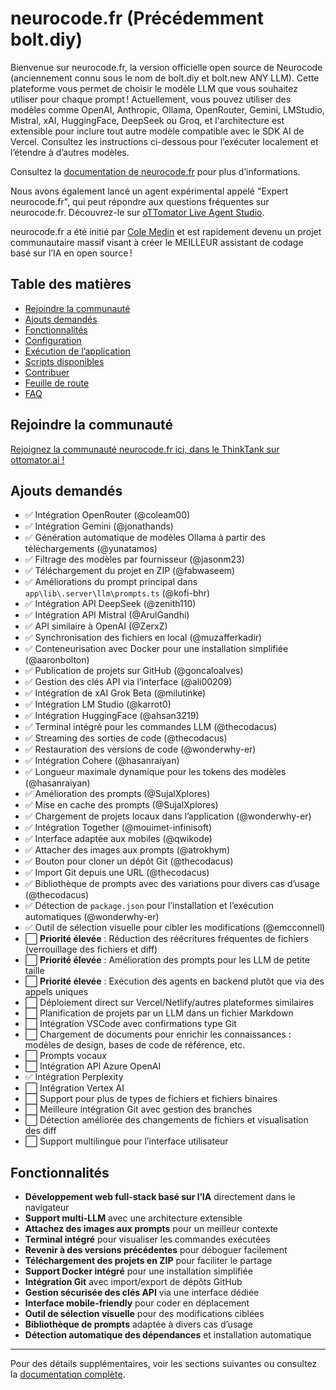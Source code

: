 # neurocode.fr (Précédemment bolt.diy)

Bienvenue sur neurocode.fr, la version officielle open source de Neurocode (anciennement connu sous le nom de bolt.diy et bolt.new ANY LLM). Cette plateforme vous permet de choisir le modèle LLM que vous souhaitez utiliser pour chaque prompt ! Actuellement, vous pouvez utiliser des modèles comme OpenAI, Anthropic, Ollama, OpenRouter, Gemini, LMStudio, Mistral, xAI, HuggingFace, DeepSeek ou Groq, et l'architecture est extensible pour inclure tout autre modèle compatible avec le SDK AI de Vercel. Consultez les instructions ci-dessous pour l’exécuter localement et l’étendre à d’autres modèles.

Consultez la [documentation de neurocode.fr](https://stackblitz-labs.github.io/neurocode.fr/) pour plus d’informations.

Nous avons également lancé un agent expérimental appelé "Expert neurocode.fr", qui peut répondre aux questions fréquentes sur neurocode.fr. Découvrez-le sur [oTTomator Live Agent Studio](https://studio.ottomator.ai/).

neurocode.fr a été initié par [Cole Medin](https://www.youtube.com/@ColeMedin) et est rapidement devenu un projet communautaire massif visant à créer le MEILLEUR assistant de codage basé sur l’IA en open source !

## Table des matières

- [Rejoindre la communauté](#rejoindre-la-communauté)
- [Ajouts demandés](#ajouts-demandés)
- [Fonctionnalités](#fonctionnalités)
- [Configuration](#configuration)
- [Exécution de l’application](#exécution-de-lapplication)
- [Scripts disponibles](#scripts-disponibles)
- [Contribuer](#contribuer)
- [Feuille de route](#feuille-de-route)
- [FAQ](#faq)

## Rejoindre la communauté

[Rejoignez la communauté neurocode.fr ici, dans le ThinkTank sur ottomator.ai !](https://thinktank.ottomator.ai)

## Ajouts demandés

- ✅ Intégration OpenRouter (@coleam00)  
- ✅ Intégration Gemini (@jonathands)  
- ✅ Génération automatique de modèles Ollama à partir des téléchargements (@yunatamos)  
- ✅ Filtrage des modèles par fournisseur (@jasonm23)  
- ✅ Téléchargement du projet en ZIP (@fabwaseem)  
- ✅ Améliorations du prompt principal dans `app\lib\.server\llm\prompts.ts` (@kofi-bhr)  
- ✅ Intégration API DeepSeek (@zenith110)  
- ✅ Intégration API Mistral (@ArulGandhi)  
- ✅ API similaire à OpenAI (@ZerxZ)  
- ✅ Synchronisation des fichiers en local (@muzafferkadir)  
- ✅ Conteneurisation avec Docker pour une installation simplifiée (@aaronbolton)  
- ✅ Publication de projets sur GitHub (@goncaloalves)  
- ✅ Gestion des clés API via l’interface (@ali00209)  
- ✅ Intégration de xAI Grok Beta (@milutinke)  
- ✅ Intégration LM Studio (@karrot0)  
- ✅ Intégration HuggingFace (@ahsan3219)  
- ✅ Terminal intégré pour les commandes LLM (@thecodacus)  
- ✅ Streaming des sorties de code (@thecodacus)  
- ✅ Restauration des versions de code (@wonderwhy-er)  
- ✅ Intégration Cohere (@hasanraiyan)  
- ✅ Longueur maximale dynamique pour les tokens des modèles (@hasanraiyan)  
- ✅ Amélioration des prompts (@SujalXplores)  
- ✅ Mise en cache des prompts (@SujalXplores)  
- ✅ Chargement de projets locaux dans l’application (@wonderwhy-er)  
- ✅ Intégration Together (@mouimet-infinisoft)  
- ✅ Interface adaptée aux mobiles (@qwikode)  
- ✅ Attacher des images aux prompts (@atrokhym)  
- ✅ Bouton pour cloner un dépôt Git (@thecodacus)  
- ✅ Import Git depuis une URL (@thecodacus)  
- ✅ Bibliothèque de prompts avec des variations pour divers cas d’usage (@thecodacus)  
- ✅ Détection de `package.json` pour l’installation et l’exécution automatiques (@wonderwhy-er)  
- ✅ Outil de sélection visuelle pour cibler les modifications (@emcconnell)  
- ⬜ **Priorité élevée** : Réduction des réécritures fréquentes de fichiers (verrouillage des fichiers et diff)  
- ⬜ **Priorité élevée** : Amélioration des prompts pour les LLM de petite taille  
- ⬜ **Priorité élevée** : Exécution des agents en backend plutôt que via des appels uniques  
- ⬜ Déploiement direct sur Vercel/Netlify/autres plateformes similaires  
- ⬜ Planification de projets par un LLM dans un fichier Markdown  
- ⬜ Intégration VSCode avec confirmations type Git  
- ⬜ Chargement de documents pour enrichir les connaissances : modèles de design, bases de code de référence, etc.  
- ⬜ Prompts vocaux  
- ⬜ Intégration API Azure OpenAI  
- ✅ Intégration Perplexity  
- ⬜ Intégration Vertex AI  
- ⬜ Support pour plus de types de fichiers et fichiers binaires  
- ⬜ Meilleure intégration Git avec gestion des branches  
- ⬜ Détection améliorée des changements de fichiers et visualisation des diff  
- ⬜ Support multilingue pour l’interface utilisateur  

## Fonctionnalités

- **Développement web full-stack basé sur l’IA** directement dans le navigateur  
- **Support multi-LLM** avec une architecture extensible  
- **Attachez des images aux prompts** pour un meilleur contexte  
- **Terminal intégré** pour visualiser les commandes exécutées  
- **Revenir à des versions précédentes** pour déboguer facilement  
- **Téléchargement des projets en ZIP** pour faciliter le partage  
- **Support Docker intégré** pour une installation simplifiée  
- **Intégration Git** avec import/export de dépôts GitHub  
- **Gestion sécurisée des clés API** via une interface dédiée  
- **Interface mobile-friendly** pour coder en déplacement  
- **Outil de sélection visuelle** pour des modifications ciblées  
- **Bibliothèque de prompts** adaptée à divers cas d’usage  
- **Détection automatique des dépendances** et installation automatique  

---

Pour des détails supplémentaires, voir les sections suivantes ou consultez la [documentation complète](https://stackblitz-labs.github.io/neurocode.fr/).
